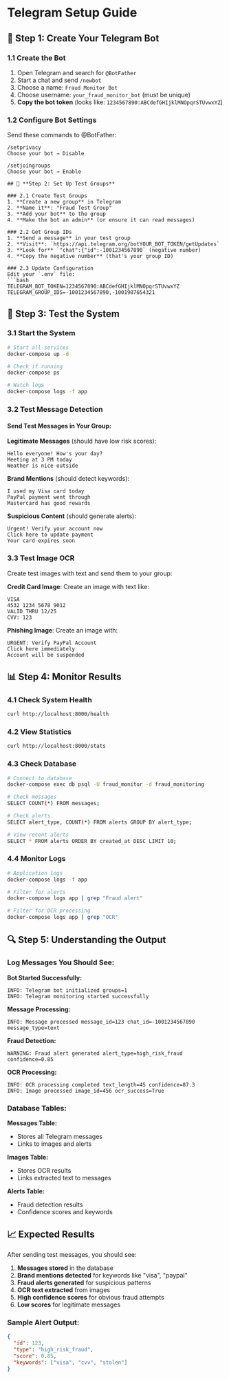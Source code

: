 # Telegram Setup Guide

## 🤖 **Step 1: Create Your Telegram Bot**

### 1.1 Create the Bot
1. Open Telegram and search for `@BotFather`
2. Start a chat and send `/newbot`
3. Choose a name: `Fraud Monitor Bot`
4. Choose username: `your_fraud_monitor_bot` (must be unique)
5. **Copy the bot token** (looks like: `1234567890:ABCdefGHIjklMNOpqrSTUvwxYZ`)

### 1.2 Configure Bot Settings
Send these commands to @BotFather:

```
/setprivacy
Choose your bot → Disable

/setjoingroups  
Choose your bot → Enable

## 📱 **Step 2: Set Up Test Groups**

### 2.1 Create Test Groups
1. **Create a new group** in Telegram
2. **Name it**: "Fraud Test Group"
3. **Add your bot** to the group
4. **Make the bot an admin** (or ensure it can read messages)

### 2.2 Get Group IDs
1. **Send a message** in your test group
2. **Visit**: `https://api.telegram.org/botYOUR_BOT_TOKEN/getUpdates`
3. **Look for** `"chat":{"id":-1001234567890` (negative number)
4. **Copy the negative number** (that's your group ID)

### 2.3 Update Configuration
Edit your `.env` file:
```bash
TELEGRAM_BOT_TOKEN=1234567890:ABCdefGHIjklMNOpqrSTUvwxYZ
TELEGRAM_GROUP_IDS=-1001234567890,-1001987654321
```

## 🧪 **Step 3: Test the System**

### 3.1 Start the System
```bash
# Start all services
docker-compose up -d

# Check if running
docker-compose ps

# Watch logs
docker-compose logs -f app
```

### 3.2 Test Message Detection

#### Send Test Messages in Your Group:

**Legitimate Messages** (should have low risk scores):
```
Hello everyone! How's your day?
Meeting at 3 PM today
Weather is nice outside
```

**Brand Mentions** (should detect keywords):
```
I used my Visa card today
PayPal payment went through
Mastercard has good rewards
```

**Suspicious Content** (should generate alerts):
```
Urgent! Verify your account now
Click here to update payment
Your card expires soon
```

### 3.3 Test Image OCR

Create test images with text and send them to your group:

**Credit Card Image**: Create an image with text like:
```
VISA
4532 1234 5678 9012
VALID THRU 12/25
CVV: 123
```

**Phishing Image**: Create an image with:
```
URGENT: Verify PayPal Account
Click here immediately
Account will be suspended
```

## 📊 **Step 4: Monitor Results**

### 4.1 Check System Health
```bash
curl http://localhost:8000/health
```

### 4.2 View Statistics
```bash
curl http://localhost:8000/stats
```

### 4.3 Check Database
```bash
# Connect to database
docker-compose exec db psql -U fraud_monitor -d fraud_monitoring

# Check messages
SELECT COUNT(*) FROM messages;

# Check alerts
SELECT alert_type, COUNT(*) FROM alerts GROUP BY alert_type;

# View recent alerts
SELECT * FROM alerts ORDER BY created_at DESC LIMIT 10;
```

### 4.4 Monitor Logs
```bash
# Application logs
docker-compose logs -f app

# Filter for alerts
docker-compose logs app | grep "Fraud alert"

# Filter for OCR processing
docker-compose logs app | grep "OCR"
```

## 🔍 **Step 5: Understanding the Output**

### Log Messages You Should See:

**Bot Started Successfully:**
```
INFO: Telegram bot initialized groups=1
INFO: Telegram monitoring started successfully
```

**Message Processing:**
```
INFO: Message processed message_id=123 chat_id=-1001234567890 message_type=text
```

**Fraud Detection:**
```
WARNING: Fraud alert generated alert_type=high_risk_fraud confidence=0.85
```

**OCR Processing:**
```
INFO: OCR processing completed text_length=45 confidence=87.3
INFO: Image processed image_id=456 ocr_success=True
```

### Database Tables:

**Messages Table:**
- Stores all Telegram messages
- Links to images and alerts

**Images Table:**
- Stores OCR results
- Links extracted text to messages

**Alerts Table:**
- Fraud detection results
- Confidence scores and keywords

## 📈 **Expected Results**

After sending test messages, you should see:

1. **Messages stored** in the database
2. **Brand mentions detected** for keywords like "visa", "paypal"
3. **Fraud alerts generated** for suspicious patterns
4. **OCR text extracted** from images
5. **High confidence scores** for obvious fraud attempts
6. **Low scores** for legitimate messages

### Sample Alert Output:
```json
{
  "id": 123,
  "type": "high_risk_fraud",
  "score": 0.85,
  "keywords": ["visa", "cvv", "stolen"]
}
```

